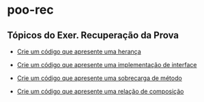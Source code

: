 # poo-rec

## Tópicos do Exer. Recuperação da Prova

* [Crie um código que apresente uma herança](01.md)

* [Crie um código que apresente uma implementação de interface](02.md)

* [Crie um código que apresente uma sobrecarga de método](03.md)

* [Crie um código que apresente uma relação de composição](04.md)
